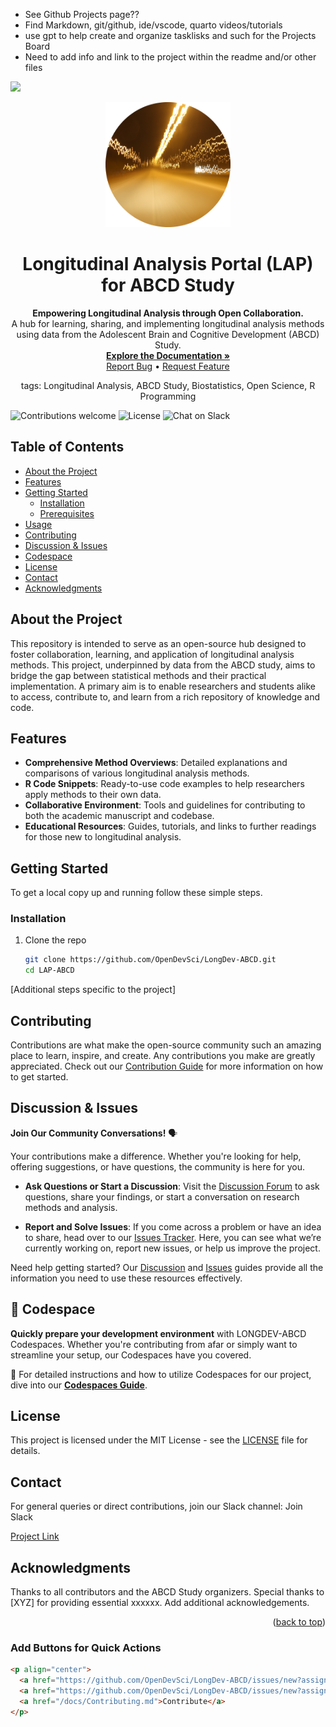 
- See Github Projects page??
- Find Markdown, git/github, ide/vscode, quarto videos/tutorials
- use gpt to help create and organize tasklisks and such for the Projects Board
- Need to add info and link to the project within the readme and/or other files



<a name="readme-top"></a>

[![](https://github.com/codespaces/badge.svg)](https://codespaces.new/openresearchcollabs/LAP-ABCD?quickstart=1)

<p align="center">
  <a href="https://github.com/OpenDevSci/LongDev-ABCD">
    <img src="img/lights.png" alt="Logo" width="200" height="200"/>
  </a>
</p>

<h1 align="center">Longitudinal Analysis Portal (LAP) for ABCD Study</h1>

<p align="center">
  <strong>Empowering Longitudinal Analysis through Open Collaboration.</strong>
  <br />
  A hub for learning, sharing, and implementing longitudinal analysis methods using data from the Adolescent Brain and Cognitive Development (ABCD) Study.
  <br />
  <a href="https://github.com/OpenDevSci/LongDev-ABCD"><strong>Explore the Documentation »</strong></a>
  <br />
  <a href="https://github.com/OpenDevSci/LongDev-ABCD/issues">Report Bug</a> •
  <a href="https://github.com/OpenDevSci/LongDev-ABCD/issues">Request Feature</a>
</p>

<p align="center">
tags: Longitudinal Analysis, ABCD Study, Biostatistics, Open Science, R Programming
</p>

![Contributions welcome](https://img.shields.io/badge/contributions-welcome-brightgreen.svg)
![License](https://img.shields.io/badge/license-MIT-blue.svg)
![Chat on Slack](https://img.shields.io/badge/chat-on%20slack-yellow.svg)

## Table of Contents
- [About the Project](#about-the-project)
- [Features](#features)
- [Getting Started](#getting-started)
  - [Installation](#installation)
  - [Prerequisites](#prerequisites)
- [Usage](#usage)
- [Contributing](#contributing)
- [Discussion & Issues](#discussion--issues)
- [Codespace](#codespace)
- [License](#license)
- [Contact](#contact)
- [Acknowledgments](#acknowledgments)

## About the Project

This repository is intended to serve as an open-source hub designed to foster collaboration, learning, and application of longitudinal analysis methods. This project, underpinned by data from the ABCD study, aims to bridge the gap between statistical methods and their practical implementation. A primary aim is to enable researchers and students alike to access, contribute to, and learn from a rich repository of knowledge and code.

## Features

- **Comprehensive Method Overviews**: Detailed explanations and comparisons of various longitudinal analysis methods.
- **R Code Snippets**: Ready-to-use code examples to help researchers apply methods to their own data.
- **Collaborative Environment**: Tools and guidelines for contributing to both the academic manuscript and codebase.
- **Educational Resources**: Guides, tutorials, and links to further readings for those new to longitudinal analysis.

## Getting Started

To get a local copy up and running follow these simple steps.

### Installation

1. Clone the repo
   ```sh
   git clone https://github.com/OpenDevSci/LongDev-ABCD.git
   cd LAP-ABCD
   ```

[Additional steps specific to the project]

## Contributing
Contributions are what make the open-source community such an amazing place to learn, inspire, and create. Any contributions you make are greatly appreciated. Check out our [Contribution Guide](docs/Contributing.md) for more information on how to get started.

## Discussion & Issues

**Join Our Community Conversations!** 🗣️

Your contributions make a difference. Whether you're looking for help, offering suggestions, or have questions, the community is here for you.

- **Ask Questions or Start a Discussion**: Visit the [Discussion Forum](https://github.com/OpenDevSci/LongDev-ABCD/discussions) to ask questions, share your findings, or start a conversation on research methods and analysis.

- **Report and Solve Issues**: If you come across a problem or have an idea to share, head over to our [Issues Tracker](https://github.com/OpenDevSci/LongDev-ABCD/issues). Here, you can see what we’re currently working on, report new issues, or help us improve the project.

Need help getting started? Our [Discussion](docs/Discussion.md) and [Issues](docs/Issues.md) guides provide all the information you need to use these resources effectively.

## 🚀 Codespace

**Quickly prepare your development environment** with LONGDEV-ABCD Codespaces. Whether you're contributing from afar or simply want to streamline your setup, our Codespaces have you covered. 

📘 For detailed instructions and how to utilize Codespaces for our project, dive into our [**Codespaces Guide**](docs/Codespaces.md).

## License
This project is licensed under the MIT License - see the [LICENSE](docs/LICENSE) file for details.

## Contact
For general queries or direct contributions, join our Slack channel: Join Slack

[Project Link](https://github.com/OpenDevSci/LongDev-ABCD)

## Acknowledgments
Thanks to all contributors and the ABCD Study organizers.
Special thanks to [XYZ] for providing essential xxxxxx.
Add additional acknowledgements.
<p align="right">(<a href="#readme-top">back to top</a>)</p>


### Add Buttons for Quick Actions

```markdown
<p align="center">
  <a href="https://github.com/OpenDevSci/LongDev-ABCD/issues/new?assignees=&labels=bug&template=bug_report.md">Report Bug</a> •
  <a href="https://github.com/OpenDevSci/LongDev-ABCD/issues/new?assignees=&labels=enhancement&template=feature_request.md">Request Feature</a> •
  <a href="/docs/Contributing.md">Contribute</a>
</p>


